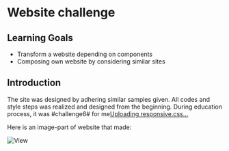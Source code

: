 # Website challenge

## Learning Goals

- Transform a website depending on components
- Composing own website by considering similar sites

## Introduction

The site was designed by adhering similar samples given. All codes and style steps was realized and designed from the beginning.
During education process, it was #challenge6# for me[Uploading responsive.css…]()


Here is an image-part of website that made:

![View](https://github.com/mhmtnl/website-exercise-6th/assets/111579346/e154c678-8fbf-472b-a017-b53567ff7855)
